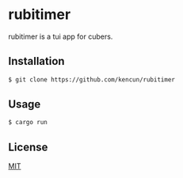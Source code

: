 # rubitimer

rubitimer is a tui app for cubers.

## Installation

```bash
$ git clone https://github.com/kencun/rubitimer
```

## Usage

```bash
$ cargo run
```

## License

[MIT](https://choosealicense.com/licenses/mit/)
